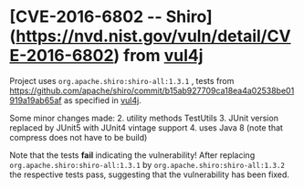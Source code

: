 # [CVE-2016-6802 -- Shiro] (https://nvd.nist.gov/vuln/detail/CVE-2016-6802)  from [vul4j](https://github.com/tuhh-softsec/vul4j)



Project uses `org.apache.shiro:shiro-all:1.3.1` , tests from https://github.com/apache/shiro/commit/b15ab927709ca18ea4a02538be01919a19ab65af
as specified in [vul4j](https://github.com/tuhh-softsec/vul4j).

Some minor changes made: 
2. utility methods TestUtils
3. JUnit version replaced by JUnit5 with JUnit4 vintage support
4. uses Java 8 (note that compress does not have to be build)

Note that the tests __fail__ indicating the vulnerability! After replacing `org.apache.shiro:shiro-all:1.3.1` by `org.apache.shiro:shiro-all:1.3.2`
the respective tests pass, suggesting that the vulnerability has been fixed.




  


 

 

